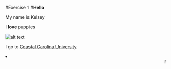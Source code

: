 #Exercise 1
#**Hello**

My name is Kelsey

I **love** puppies

![alt text](https://my.vetmatrixbase.com/clients/12679/images/Gorgeous_puppies.jpg "Logo Title Text 1")

I go to [Coastal Carolina University](www.coastal.edu)

<html> <li><marquee behavior="slide" direction="left">Myrtle Beach, SC</marquee></li> </html>
 
